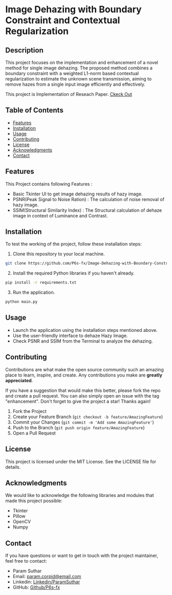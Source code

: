 # Image Dehazing with Boundary Constraint and Contextual Regularization

## Description

This project focuses on the implementation and enhancement of a novel method for single image dehazing. The proposed method combines a boundary constraint with a weighted L1-norm based contextual regularization to estimate the unknown scene transmission, aiming to remove hazes from a single input image efficiently and effectively.

This project is Implementation of Reseach Paper. [Ckeck Out](Documents/Implemented_Research_paper.pdf)

## Table of Contents

- [Features](#features)
- [Installation](#installation)
- [Usage](#usage)
- [Contributing](#contributing)
- [License](#license)
- [Acknowledgments](#acknowledgments)
- [Contact](#contact)

## Features

This Project contains following Features :

- Basic Tkinter UI to get image dehazing results of hazy image.
- PSNR(Peak Signal to Noise Ration) : The calculation of noise removal of hazy image.
- SSIM(Structural Similarity Index) : The Structural calculation of dehaze image in context of Luminance and Contrast.

## Installation

To test the working of the project, follow these installation steps:

1. Clone this repository to your local machine.

```bash
git clone https://github.com/P6s-fx/Image-Dehazing-with-Boundary-Constraint-and-Contextual-Regularization.git
```
2. Install the required Python libraries if you haven't already.
```bash
pip install -r requirements.txt
```

3. Run the application.
```bash
python main.py
```

## Usage
- Launch the application using the installation steps mentioned above.
- Use the user-friendly interface to dehaze Hazy Image.
- Check PSNR and SSIM from the Terminal to analyze the dehazing. 

## Contributing
Contributions are what make the open source community such an amazing place to learn, inspire, and create. Any contributions you make are **greatly appreciated**.

If you have a suggestion that would make this better, please fork the repo and create a pull request. You can also simply open an issue with the tag "enhancement".
Don't forget to give the project a star! Thanks again!

1. Fork the Project
2. Create your Feature Branch (`git checkout -b feature/AmazingFeature`)
3. Commit your Changes (`git commit -m 'Add some AmazingFeature'`)
4. Push to the Branch (`git push origin feature/AmazingFeature`)
5. Open a Pull Request

## License
This project is licensed under the MIT License. See the LICENSE file for details.

## Acknowledgments
We would like to acknowledge the following libraries and modules that made this project possible:

- Tkinter
- Pillow
- OpenCV
- Numpy

## Contact
If you have questions or want to get in touch with the project maintainer, feel free to contact:
- Param Suthar
- Email: param.corpid@email.com
- Linkedin: [Linkedin/ParamSuthar](https://www.linkedin.com/in/paramsuthar)
- GitHub: [Github/P6s-fx](https://github.com/P6s-fx)
